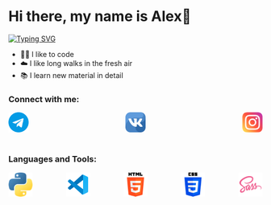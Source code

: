 <h1>Hi there, my name is Alex👋</h1>

[![Typing SVG](https://readme-typing-svg.demolab.com?font=Manrope&weight=700&size=30&pause=1000&color=4B8BBE&background=FFFFDD00&width=435&lines=I'm+a+Python+Developer)](https://git.io/typing-svg)

- 👨‍💻 I like to code
- ☁️ I like long walks in the fresh air
- 📚 I learn new material in detail

### Connect with me:

<div style="display: flex; justify-content: space-between">
	<a href="https://t.me/agluzhin"><img src="img/telegram-icon.png" style="width: 40px; height: 40px;" /></a>	<a href="https://vk.com/a.luzhin999"><img src="img/vk-icon.png" style="width: 40px; height: 40px;" /></a>	<a href="https://www.instagram.com/agluzhin"><img src="img/instagram-icon.png" style="width: 40px; height: 40px;" /></a>
</div>

<br/>

### Languages and Tools:

<div style="display: flex; justify-content: space-between">
	<img src="img/python-icon.png" style="width: 48px; height: 48px;" />	<img src="img/vscode-icon.png" style="width: 48px; height: 48px;" />	<img src="img/html-icon.png" style="width: 48px; height: 48px;" />	<img src="img/css-icon.png" style="width: 48px; height: 48px;" />	<img src="img/sass-icon.png" style="width: 48px; height: 48px;" />
</div>